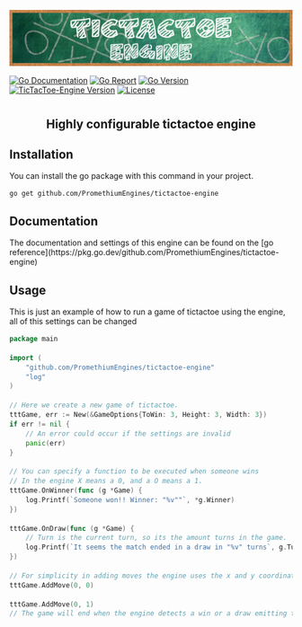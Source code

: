 ![TicTacToe Engine Thumbnail](https://raw.githubusercontent.com/PromethiumEngines/.github/main/assets/ttt-engine-large.png)

[![Go Documentation](https://pkg.go.dev/badge/github.com/PromethiumEngines/tictactoe-engine.svg)](https://pkg.go.dev/github.com/PromethiumEngines/tictactoe-engine)
[![Go Report](https://goreportcard.com/badge/github.com/PromethiumEngines/tictactoe-engine)](https://goreportcard.com/report/github.com/PromethiumEngines/tictactoe-engine)
[![Go Version](https://img.shields.io/github/go-mod/go-version/PromethiumEngines/tictactoe-engine)](https://golang.org/doc/devel/release.html)
[![TicTacToe-Engine Version](https://img.shields.io/github/v/tag/PromethiumEngines/tictactoe-engine?label=release)](https://github.com/PromethiumEngines/tictactoe-engine/)
[![License](https://img.shields.io/github/license/PromethiumEngines/tictactoe-engine)](https://www.apache.org/licenses/LICENSE-2.0)

<h1></h1>

<h2 align="center">Highly configurable tictactoe engine</h2>

<h2>Installation</h2>

You can install the go package with this command in your project.

```
go get github.com/PromethiumEngines/tictactoe-engine
```

<h2>Documentation</h2>
The documentation and settings of this engine can be found on the [go reference](https://pkg.go.dev/github.com/PromethiumEngines/tictactoe-engine)

<h2>Usage</h2>

This is just an example of how to run a game of tictactoe using the engine, all of this settings can be changed

```go
package main

import (
	"github.com/PromethiumEngines/tictactoe-engine"
	"log"
)

// Here we create a new game of tictactoe.
tttGame, err := New(&GameOptions{ToWin: 3, Height: 3, Width: 3})
if err != nil {
    // An error could occur if the settings are invalid 
    panic(err)
}

// You can specify a function to be executed when someone wins
// In the engine X means a 0, and a O means a 1.
tttGame.OnWinner(func (g *Game) {
	log.Printf(`Someone won!! Winner: "%v""`, *g.Winner)
})

tttGame.OnDraw(func (g *Game) {
	// Turn is the current turn, so its the amount turns in the game.
	log.Printf(`It seems the match ended in a draw in "%v" turns`, g.Turn)
})

// For simplicity in adding moves the engine uses the x and y coordinates.
tttGame.AddMove(0, 0)

tttGame.AddMove(0, 1)
// The game will end when the engine detects a win or a draw emitting the correct event.
```